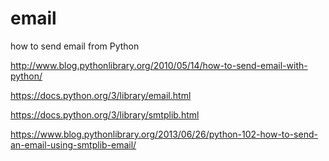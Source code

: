 # email
how to send email from Python

http://www.blog.pythonlibrary.org/2010/05/14/how-to-send-email-with-python/

https://docs.python.org/3/library/email.html

https://docs.python.org/3/library/smtplib.html

https://www.blog.pythonlibrary.org/2013/06/26/python-102-how-to-send-an-email-using-smtplib-email/

